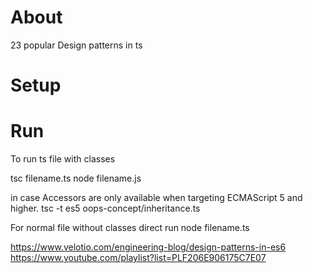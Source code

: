 # About

23 popular Design patterns in ts

# Setup

# Run

To run ts file with classes
 
tsc filename.ts
node filename.js

in case  Accessors are only available when targeting ECMAScript 5 and higher.
 tsc -t es5 oops-concept/inheritance.ts

For normal file without classes
direct run 
node filename.ts

https://www.velotio.com/engineering-blog/design-patterns-in-es6
 https://www.youtube.com/playlist?list=PLF206E906175C7E07

